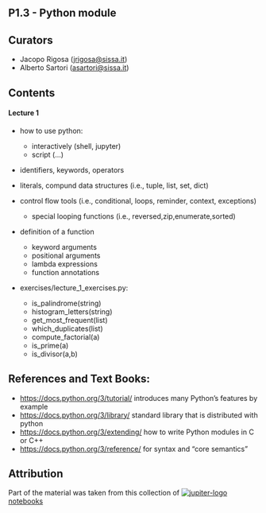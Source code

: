 ## P1.3 - Python module

## Curators
- Jacopo Rigosa (<jrigosa@sissa.it>)
- Alberto Sartori (<asartori@sissa.it>)

## Contents

#### Lecture 1
- how to use python:
  - interactively (shell, jupyter)
  - script (...)
- identifiers, keywords, operators
- literals, compund data structures (i.e., tuple, list, set, dict)
- control flow tools (i.e., conditional, loops, reminder, context, exceptions)
  - special looping functions (i.e., reversed,zip,enumerate,sorted)
- definition of a function
  - keyword arguments
  - positional arguments  
  - lambda expressions
  - function annotations

- exercises/lecture_1_exercises.py:
  - is_palindrome(string)
  - histogram_letters(string)
  - get_most_frequent(list)
  - which_duplicates(list)
  - compute_factorial(a)
  - is_prime(a)
  - is_divisor(a,b)

## References and Text Books:

- https://docs.python.org/3/tutorial/  introduces many Python’s features by example
- https://docs.python.org/3/library/ standard library that is distributed with python
- https://docs.python.org/3/extending/ how to write Python modules in C or C++
- https://docs.python.org/3/reference/ for syntax and “core semantics”

## Attribution

Part of the material was taken from this collection of  [![jupiter-logo](https://jupyter.org/assets/main-logo.svg) notebooks](https://github.com/jupyter/jupyter/wiki/A-gallery-of-interesting-Jupyter-Notebooks)
